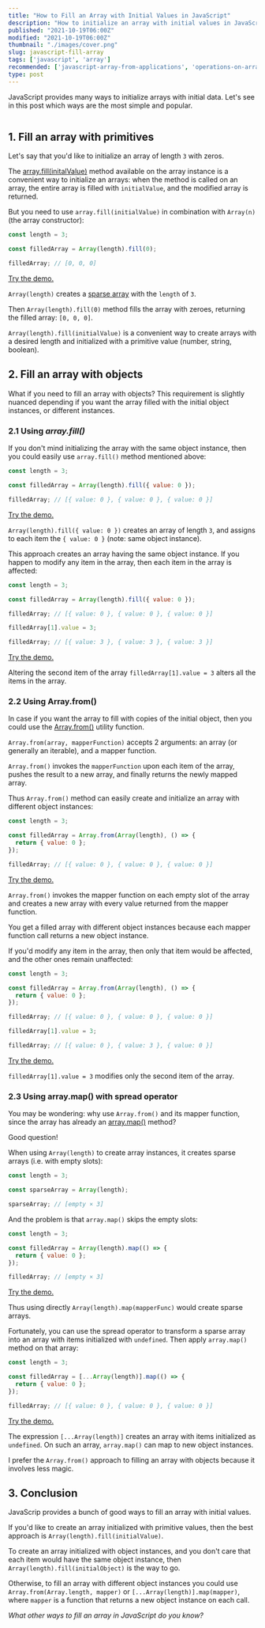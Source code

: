 ```yaml
---
title: "How to Fill an Array with Initial Values in JavaScript"
description: "How to initialize an array with initial values in JavaScript using array.fill(), Array.from(), or array.map()"
published: "2021-10-19T06:00Z"
modified: "2021-10-19T06:00Z"
thumbnail: "./images/cover.png"
slug: javascript-fill-array
tags: ['javascript', 'array']
recommended: ['javascript-array-from-applications', 'operations-on-arrays-javascript']
type: post
---
```


JavaScript provides many ways to initialize arrays with initial data. Let's see in this post which ways are the most simple and popular.  

```toc
```

## 1. Fill an array with primitives

Let's say that you'd like to initialize an array of length `3` with zeros. 

The [array.fill(initalValue)](https://developer.mozilla.org/en-US/docs/Web/JavaScript/Reference/Global_Objects/Array/fill) method available on the array instance is a convenient way to initialize an arrays: when the method is called on an array, the entire array is filled with `initialValue`, and the modified array is returned.  

But you need to use `array.fill(initialValue)` in combination with `Array(n)` (the array constructor):

```javascript
const length = 3;

const filledArray = Array(length).fill(0);

filledArray; // [0, 0, 0]
```

[Try the demo.](https://jsfiddle.net/dmitri_pavlutin/ntaLhkzu/)

`Array(length)` creates a [sparse array](/power-up-the-array-creation-in-javascript/#21-numeric-argument-creates-sparse-array) with the `length` of `3`.  

Then `Array(length).fill(0)` method fills the array with zeroes, returning the filled array: `[0, 0, 0]`.  

`Array(length).fill(initialValue)` is a convenient way to create arrays with a desired length and initialized with a primitive value (number, string, boolean).  

## 2. Fill an array with objects

What if you need to fill an array with objects? This requirement is slightly nuanced depending if you want the array filled with the initial object instances, or different instances.  

### 2.1 Using *array.fill()*

If you don't mind initializing the array with the same object instance, then you could easily use `array.fill()` method mentioned above:

```javascript
const length = 3;

const filledArray = Array(length).fill({ value: 0 });

filledArray; // [{ value: 0 }, { value: 0 }, { value: 0 }]
```

[Try the demo.](https://jsfiddle.net/dmitri_pavlutin/vx4rmkqn/)

`Array(length).fill({ value: 0 })` creates an array of length `3`, and assigns to each item the `{ value: 0 }` (note: same object instance).  

This approach creates an array having the same object instance. If you happen to modify any item in the array, then each item in the array is affected:

```javascript
const length = 3;

const filledArray = Array(length).fill({ value: 0 });

filledArray; // [{ value: 0 }, { value: 0 }, { value: 0 }]

filledArray[1].value = 3;

filledArray; // [{ value: 3 }, { value: 3 }, { value: 3 }]
```

[Try the demo.](https://jsfiddle.net/dmitri_pavlutin/t90gusyo/)

Altering the second item of the array `filledArray[1].value = 3` alters all the items in the array.  

### 2.2 Using Array.from()

In case if you want the array to fill with copies of the initial object, then you could use the [Array.from()](/operations-on-arrays-javascript/#22-arrayfrom-function) utility function.  

`Array.from(array, mapperFunction)` accepts 2 arguments: an array (or generally an iterable), and a mapper function.  

`Array.from()` invokes the `mapperFunction` upon each item of the array, pushes the result to a new array, and finally returns the newly mapped array.  

Thus `Array.from()` method can easily create and initialize an array with different object instances:

```javascript
const length = 3;

const filledArray = Array.from(Array(length), () => {
  return { value: 0 };
});

filledArray; // [{ value: 0 }, { value: 0 }, { value: 0 }]
```

[Try the demo.](https://jsfiddle.net/dmitri_pavlutin/6zaoyqk8/)

`Array.from()` invokes the mapper function on each empty slot of the array and creates a new array with every value returned from the mapper function.  

You get a filled array with different object instances because each mapper function call returns a new object instance.  

If you'd modify any item in the array, then only that item would be affected, and the other ones remain unaffected:

```javascript
const length = 3;

const filledArray = Array.from(Array(length), () => {
  return { value: 0 };
});

filledArray; // [{ value: 0 }, { value: 0 }, { value: 0 }]

filledArray[1].value = 3;

filledArray; // [{ value: 0 }, { value: 3 }, { value: 0 }]
```

[Try the demo.](https://jsfiddle.net/dmitri_pavlutin/z9g254qf/)

`filledArray[1].value = 3` modifies only the second item of the array.  

### 2.3 Using array.map() with spread operator

You may be wondering: why use `Array.from()` and its mapper function, since the array has already an [array.map()](/operations-on-arrays-javascript/#21-arraymap-method) method?  

Good question!

When using `Array(length)` to create array instances, it creates sparse arrays (i.e. with empty slots):

```javascript
const length = 3;

const sparseArray = Array(length);

sparseArray; // [empty × 3]
```

And the problem is that `array.map()` skips the empty slots:

```javascript
const length = 3;

const filledArray = Array(length).map(() => {
  return { value: 0 };
});

filledArray; // [empty × 3]
```

[Try the demo.](https://jsfiddle.net/dmitri_pavlutin/ac5xrL29/2/)

Thus using directly `Array(length).map(mapperFunc)` would create sparse arrays.  

Fortunately, you can use the spread operator to transform a sparse array into an array with items initialized with `undefined`. Then apply `array.map()` method 
on that array:

```javascript
const length = 3;

const filledArray = [...Array(length)].map(() => {
  return { value: 0 };
});

filledArray; // [{ value: 0 }, { value: 0 }, { value: 0 }]
```

[Try the demo.](https://jsfiddle.net/dmitri_pavlutin/yzhe031g/)

The expression `[...Array(length)]` creates an array with items initialized as `undefined`. On such an array, `array.map()` can map to new object instances.  

I prefer the `Array.from()` approach to filling an array with objects because it involves less magic.  

## 3. Conclusion

JavaScrip provides a bunch of good ways to fill an array with initial values.  

If you'd like to create an array initialized with primitive values, then the best approach is `Array(length).fill(initialValue)`.  

To create an array initialized with object instances, and you don't care that each item would have the same object instance,
then `Array(length).fill(initialObject)` is the way to go.  

Otherwise, to fill an array with different object instances you could use `Array.from(Array.length, mapper)` or `[...Array(length)].map(mapper)`, where `mapper` is a function
that returns a new object instance on each call.  

*What other ways to fill an array in JavaScript do you know?*